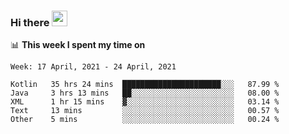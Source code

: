 ### Hi there <a href="https://www.gautamkrishnar.com/"><img src="https://media.giphy.com/media/hvRJCLFzcasrR4ia7z/giphy.gif" width="25px"></a>

📊 **This week I spent my time on**

<!--START_SECTION:waka-->
```text
Week: 17 April, 2021 - 24 April, 2021

Kotlin   35 hrs 24 mins  ██████████████████████░░░   87.99 % 
Java     3 hrs 13 mins   ██░░░░░░░░░░░░░░░░░░░░░░░   08.00 % 
XML      1 hr 15 mins    ▓░░░░░░░░░░░░░░░░░░░░░░░░   03.14 % 
Text     13 mins         ░░░░░░░░░░░░░░░░░░░░░░░░░   00.57 % 
Other    5 mins          ░░░░░░░░░░░░░░░░░░░░░░░░░   00.24 % 
```
<!--END_SECTION:waka-->
